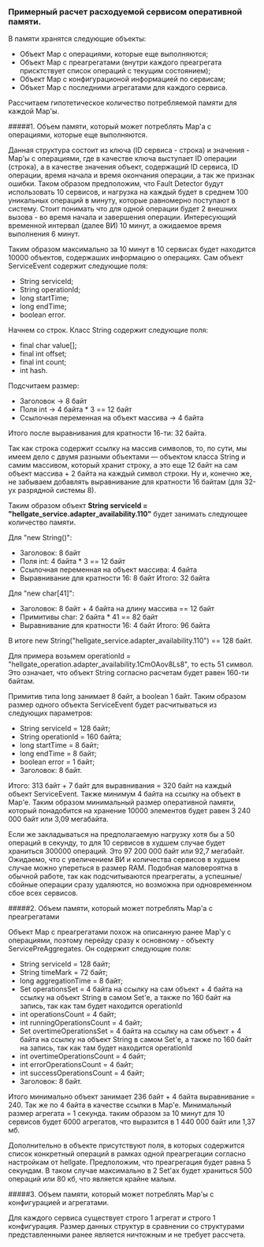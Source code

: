### Примерный расчет расходуемой сервисом оперативной памяти.

В памяти хранятся следующие объекты:
- Объект Map с операциями, которые еще выполняются;
- Объект Map с преагрегатами (внутри каждого преагрегата присктствует список операций с текущим состоянием);
- Объект Map с конфигурационой информацией по сервисам;
- Объкет Map с последними агрегатами для каждого сервиса.

Рассчитаем гипотетическое количество потребляемой памяти для каждой Map'ы.

#####1. Объем памяти, который может потреблять Map'a с операциями, которые еще выполняются.
 
Данная структура состоит из ключа (ID сервиса - строка) и значения - Map'ы с операциями, где в 
качестве ключа выступает ID операции (строка), а в качестве значения объект, содержащий 
ID сервиса, ID операции, время начала и время окончания операции, а так же признак ошибки.
Таком образом предположим, что Fault Detector будут использовать 10 сервисов, и 
нагрузка на каждый будет в среднем 100 уникальных операций в минуту, которые равномерно 
поступают в систему. Стоит понимать что для одной операции будет 2 внешних вызова - 
во время начала и завершения операции. Интересующий временной интервал (далее ВИ) 10 минут, 
а ожидаемое время выполнения 6 минут.

Таким образом максимально за 10 минут в 10 сервисах будет находится 10000 объектов, 
содержаших информацию о операциях. Сам объект ServiceEvent содержит следующие поля:
- String serviceId;
- String operationId;
- long startTime;
- long endTime;
- boolean error.

Начнем со строк. Класс String содержит следующие поля:
- final char value[];
- final int offset;
- final int count;
- int hash.

Подсчитаем размер:
- Заголовок -> 8 байт
- Поля int -> 4 байта * 3 == 12 байт
- Ссылочная переменная на объект массива -> 4 байта


Итого после выравнивания для кратности 16-ти: 32 байта. 

Так как строка содержит ссылку на массив символов, то, по сути, мы имеем дело с двумя 
разными объектами — объектом класса String и самим массивом, который хранит строку, 
а это еще 12 байт на сам объект массива + 2 байта на каждый символ строки. Ну и, 
конечно же, не забываем добавлять выравнивание для кратности 16 байтам (для 32-ух разрядной системы 8).

Таким образом объект **String serviceId = "hellgate_service.adapter_availability.110"** будет занимать следующее 
количество памяти.

Для "new String()":
- Заголовок: 8 байт
- Поля int: 4 байта * 3 == 12 байт
- Ссылочная переменная на объект массива: 4 байта
- Выравнивание для кратности 16: 8 байт
Итого: 32 байта 

Для "new char[41]":
- Заголовок: 8 байт + 4 байта на длину массива == 12 байт
- Примитивы char: 2 байта * 41 == 82 байт
- Выравнивание для кратности 16: 4 байт
Итого: 96 байта

В итоге new String("hellgate_service.adapter_availability.110") == 128 байт.

Для примера возьмем operationId = "hellgate_operation.adapter_availability.1CmOAov8Ls8", то есть 51
символ. Это означает, что объект String согласно расчетам будет равен 160-ти байтам.

Примитив типа long занимает 8 байт, а boolean 1 байт. Таким образом размер одного объекта 
ServiceEvent будет расчитываться из следующих параметров:
- String serviceId = 128 байт;
- String operationId = 160 байта;
- long startTime = 8 байт;
- long endTime = 8 байт;
- boolean error = 1 байт;
- Заголовок: 8 байт.

Итого: 313 байт + 7 байт для выравнивания = 320 байт на каждый объект ServiceEvent. 
Также минимум 4 байта на ссылку на объект в Map'e. Таким образом минимальный размер 
оперативной памяти, который понадобится на хранение 10000 элементов будет равен 
3 240 000 байт или 3,09 мегабайта.

Если же закладываться на предполагаемую нагрузку хотя бы а 50 операций в секунду, то 
для 10 сервисов в худшем случае будет храниться 300000 операций. Это 97 200 000 байт 
или 92,7 мегабайт. Ожидаемо, что с увеличением ВИ и количества сервисов в худшем случае 
можно упереться в размер RAM. Подобная маловероятна в обычной работе, так как 
подсчитываются преагрегаты, а успешные/сбойные операции сразу удаляются, но возможна 
при одновременном сбое всех сервисов. 

#####2. Объем памяти, который может потреблять Map'a с преагрегатами

Объект Map с преагрегатами похож на описанную ранее Map'y с операциями, поэтому перейду
сразу к основному - объекту ServicePreAggregates. Он содержит следующие поля:
- String serviceId = 128 байт;
- String timeMark = 72 байт;
- long aggregationTime = 8 байт;
- Set<String> operationsSet = 4 байта на ссылку на сам объект + 4 байта на ссылку на объект String в самом Set'e, 
                              а также по 160 байт на запись, так как там будет находится operationId
- int operationsCount = 4 байт;
- int runningOperationsCount = 4 байт;
- Set<String> overtimeOperationsSet = 4 байта на ссылку на сам объект + 4 байта на ссылку на объект String в самом Set'e, 
                                      а также по 160 байт на запись, так как там будет находится operationId
- int overtimeOperationsCount = 4 байт;
- int errorOperationsCount = 4 байт;
- int successOperationsCount = 4 байт;
- Заголовок: 8 байт.

Итого минимально объект занимает 236 байт + 4 байта выравнивание = 240. Так же по 4 байта в качестве ссылки в Map'e.
Минимальный размер агрегата = 1 секунда. таким образом за 10 минут для 10 сервисов будет 
6000 агрегатов, что выразится в 1 440 000 байт или 1,37 мб.

Дополнительно в объекте присутствуют поля, в которых содержится список конкретный операций в рамках одной преагрегации 
согласно настройкам от hellgate. Предположим, что преагрегация будет равна 5 секундам. В таком случае максимально в 2 
Set'ах будет храниться 500 операций или 80 кб, что является крайне малым. 

 #####3. Объем памяти, который может потреблять Map'ы с конфигурацией и агрегатами.
 
 Для каждого сервиса существует строго 1 агрегат и строго 1 конфигурация. Размер 
 данных структур в сравнении со структурами представленными ранее является ничтожным
 и не требует рассчета.
  